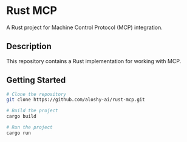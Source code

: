 # Rust MCP

A Rust project for Machine Control Protocol (MCP) integration.

## Description

This repository contains a Rust implementation for working with MCP.

## Getting Started

```bash
# Clone the repository
git clone https://github.com/aloshy-ai/rust-mcp.git

# Build the project
cargo build

# Run the project
cargo run
```